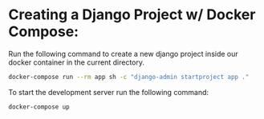 # Creating a Django Project w/ Docker Compose:

Run the following command to create a new django project inside our docker container in the current directory.

```bash
docker-compose run --rm app sh -c "django-admin startproject app ."
```

To start the development server run the following command:

```bash
docker-compose up
```
